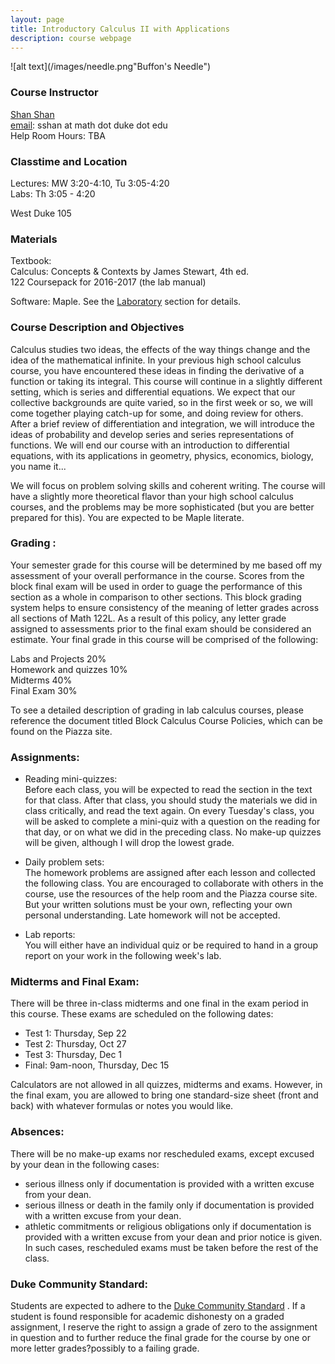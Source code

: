 ```yaml
---
layout: page
title: Introductory Calculus II with Applications
description: course webpage
--- 
```


![alt text](/images/needle.png"Buffon's Needle")

### Course Instructor
[Shan Shan](https://sshanshans.github.io)  <br>
[email](mailto:sshan@math.duke.edu): sshan at math dot duke dot edu  <br>
Help Room Hours: TBA 

### Classtime and Location
Lectures: MW 3:20-4:10, Tu 3:05-4:20 <br>
Labs: Th 3:05 - 4:20  <br>

West Duke 105 <br>

### Materials 
Textbook: <br>
Calculus: Concepts & Contexts by James Stewart, 4th ed. <br>
122 Coursepack for 2016-2017 (the lab manual) <br>

Software: Maple. See the [Laboratory](/calculus/lab/lab.html) section for details. <br>
 
### Course Description and Objectives

Calculus studies two ideas, the effects of the way things change and the idea of the mathematical infinite. In your previous high school calculus course, you have encountered these ideas in finding the derivative of a function or taking its integral. This course will continue in a slightly different setting, which is series and differential equations. We expect that our collective backgrounds are quite varied, so in the first week or so, we will come together playing catch-up for some, and doing review for others. After a brief review of differentiation and integration, we will introduce the ideas of probability and develop series and series representations of functions. We will end our course with an introduction to differential equations, with its applications in geometry, physics, economics, biology, you name it...

We will focus on problem solving skills and coherent writing. The course will have a slightly more theoretical flavor than your high school calculus courses, and the problems may be more sophisticated (but you are better prepared for this). You are expected to be Maple literate. 

### Grading :
Your semester grade for this course will be determined by me based off my assessment of your overall performance in the course. Scores from the block final exam will be used in order to guage the performance of this section as a whole in comparison to other sections. This block grading system helps to ensure consistency of the meaning of letter grades across all sections of Math 122L. As a result of this policy, any letter grade assigned to assessments prior to the final exam should be considered an estimate. Your final grade in this course will be comprised of the following: <br>

Labs and Projects 20% <br>
Homework and quizzes 10% <br>
Midterms 40% <br>
Final Exam 30% <br>

To see a detailed description of grading in lab calculus courses, please reference the document titled Block Calculus Course Policies, which can be found on the Piazza site.

### Assignments:

* Reading mini-quizzes: <br>
Before each class, you will be expected to read the section in the text for that class. After that class, you should study the materials we did in  class critically, and read the text again. On every Tuesday's class, you will be asked to complete a mini-quiz with a question on the reading for that day, or on what we did in the preceding class. No make-up quizzes will be given, although I will drop the lowest grade. 

* Daily problem sets:  <br>
The homework problems are assigned after each lesson and collected the following class.  You are encouraged to collaborate with others in the course, use the resources of the help room and the Piazza course site. But your written solutions must be your own, reflecting your own personal understanding. Late homework will not be accepted. 

* Lab reports: <br>
You will either have an individual quiz or be required to hand in a group report on your work in the following week's lab. 

### Midterms and Final Exam:
There will be three in-class midterms and one final in the exam period in this course.  These exams are scheduled on the following dates: 

*  Test 1: Thursday, Sep 22 <br>
*  Test 2: Thursday, Oct 27 <br>
*  Test 3: Thursday, Dec 1 <br>
*  Final: 9am-noon, Thursday, Dec 15 <br>

Calculators are not allowed in all quizzes, midterms and exams. However, in the final exam, you are allowed to bring one standard-size sheet (front and back) with whatever formulas or notes you would like. 

### Absences:
There will be no make-up exams nor rescheduled exams, except excused by your dean in the following cases:

* serious illness only if documentation is provided with a written excuse from your dean. <br>
* serious illness or death in the family only if documentation is provided with a written excuse from your dean. <br>
* athletic commitments or religious obligations only if documentation is provided with a written excuse from your dean and prior notice is given. In such cases, rescheduled exams must be taken before the rest of the class.   <br>

### Duke Community Standard: 

Students are expected to adhere to the [Duke Community Standard](http://integrity.duke.edu/new.html) . If a student is found responsible for academic dishonesty on a graded assignment, I reserve the right to assign a grade of zero to the assignment in question and to further reduce the final grade for the course by one or more letter grades?possibly to a failing grade. 


